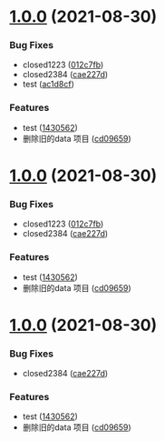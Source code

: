 # [1.0.0](https://github.com/myNameCao/node/compare/v2.9.1...v1.0.0) (2021-08-30)


### Bug Fixes

* closed1223 ([012c7fb](https://github.com/myNameCao/node/commit/012c7fbb7b257bde1042fd8083921825b4ad2d52))
* closed2384 ([cae227d](https://github.com/myNameCao/node/commit/cae227d739eda894d330dab580b868e765ebaa7f))
* test ([ac1d8cf](https://github.com/myNameCao/node/commit/ac1d8cfff073d51ad2d2ab5b6b42868e50e8b784))


### Features

* test ([1430562](https://github.com/myNameCao/node/commit/1430562e8dbe87349bfd83646a51e2716c3da0f0))
* 删除旧的data 项目 ([cd09659](https://github.com/myNameCao/node/commit/cd09659c4b117b11fca76497289364e86c843d18))



# [1.0.0](https://github.com/myNameCao/node/compare/v2.9.1...v1.0.0) (2021-08-30)


### Bug Fixes

* closed1223 ([012c7fb](https://github.com/myNameCao/node/commit/012c7fbb7b257bde1042fd8083921825b4ad2d52))
* closed2384 ([cae227d](https://github.com/myNameCao/node/commit/cae227d739eda894d330dab580b868e765ebaa7f))


### Features

* test ([1430562](https://github.com/myNameCao/node/commit/1430562e8dbe87349bfd83646a51e2716c3da0f0))
* 删除旧的data 项目 ([cd09659](https://github.com/myNameCao/node/commit/cd09659c4b117b11fca76497289364e86c843d18))



# [1.0.0](https://github.com/myNameCao/node/compare/v2.9.1...v1.0.0) (2021-08-30)


### Bug Fixes

* closed2384 ([cae227d](https://github.com/myNameCao/node/commit/cae227d739eda894d330dab580b868e765ebaa7f))


### Features

* test ([1430562](https://github.com/myNameCao/node/commit/1430562e8dbe87349bfd83646a51e2716c3da0f0))
* 删除旧的data 项目 ([cd09659](https://github.com/myNameCao/node/commit/cd09659c4b117b11fca76497289364e86c843d18))



